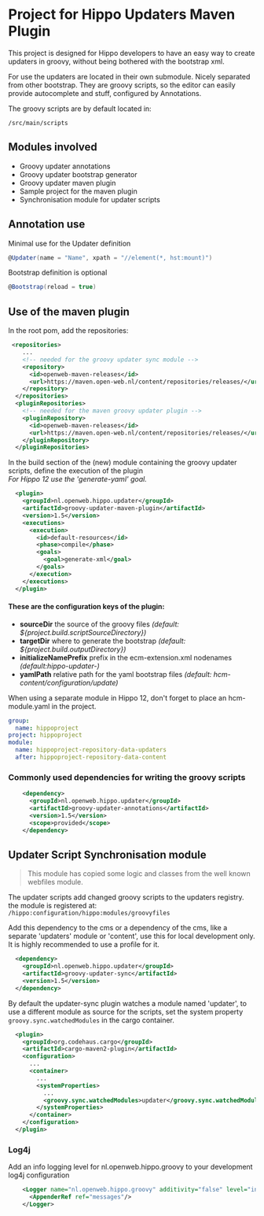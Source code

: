 # Project for Hippo Updaters Maven Plugin
This project is designed for Hippo developers to have an easy way to create updaters in groovy, without being bothered with the bootstrap xml.

For use the updaters are located in their own submodule. Nicely separated from other bootstrap.
They are groovy scripts, so the editor can easily provide autocomplete and stuff, configured by Annotations.

The groovy scripts are by default located in:
```
/src/main/scripts
```
## Modules involved
* Groovy updater annotations
* Groovy updater bootstrap generator
* Groovy updater maven plugin
* Sample project for the maven plugin
* Synchronisation module for updater scripts

## Annotation use
Minimal use for the Updater definition
```groovy
@Updater(name = "Name", xpath = "//element(*, hst:mount)")
```
Bootstrap definition is optional 
```groovy
@Bootstrap(reload = true)
```
## Use of the maven plugin
In the root pom, add the repositories:
```xml
 <repositories>
    ...
    <!-- needed for the groovy updater sync module --> 
    <repository>
      <id>openweb-maven-releases</id>
      <url>https://maven.open-web.nl/content/repositories/releases/</url>
    </repository>
  </repositories>
  <pluginRepositories>
    <!-- needed for the maven groovy updater plugin -->
    <pluginRepository>
      <id>openweb-maven-releases</id>
      <url>https://maven.open-web.nl/content/repositories/releases/</url>
    </pluginRepository>
  </pluginRepositories>
```
In the build section of the (new) module containing the groovy updater scripts, define the execution of the plugin \
*For Hippo 12 use the *'generate-yaml'* goal.*
```xml
  <plugin>
    <groupId>nl.openweb.hippo.updater</groupId>
    <artifactId>groovy-updater-maven-plugin</artifactId>
    <version>1.5</version>
    <executions>
      <execution>
        <id>default-resources</id>
        <phase>compile</phase>
        <goals>
          <goal>generate-xml</goal>
        </goals>
      </execution>
    </executions>
  </plugin>
```

#### These are the configuration keys of the plugin:
* **sourceDir** the source of the groovy files  *(default: ${project.build.scriptSourceDirectory})*
* **targetDir**  where to generate the bootstrap *(default: ${project.build.outputDirectory})*      
* **initializeNamePrefix** prefix in the ecm-extension.xml nodenames *(default:hippo-updater-)*                                   
* **yamlPath** relative path for the yaml bootstrap files *(default: hcm-content/configuration/update)*

When using a separate module in Hippo 12, don't forget to place an hcm-module.yaml in the project.
```yaml
group:
  name: hippoproject
project: hippoproject
module: 
  name: hippoproject-repository-data-updaters
  after: hippoproject-repository-data-content
```
### Commonly used dependencies for writing the groovy scripts
```xml
    <dependency>
      <groupId>nl.openweb.hippo.updater</groupId>
      <artifactId>groovy-updater-annotations</artifactId>
      <version>1.5</version>
      <scope>provided</scope>
    </dependency>
```
## Updater Script Synchronisation module
> This module has copied some logic and classes from the well known webfiles module.
 
The updater scripts add changed groovy scripts to the updaters registry.
the module is registered at:
  `/hippo:configuration/hippo:modules/groovyfiles`

Add this dependency to the cms or a dependency of the cms, like a separate 'updaters' module or 'content', use this for local development only. \
It is highly recommended to use a profile for it.
```xml
  <dependency>
    <groupId>nl.openweb.hippo.updater</groupId>
    <artifactId>groovy-updater-sync</artifactId>
    <version>1.5</version>
  </dependency>
```
By default the updater-sync plugin watches a module named 'updater', to use a different module as source for the scripts, 
set the system property `groovy.sync.watchedModules` in the cargo container.
```xml
  <plugin>
    <groupId>org.codehaus.cargo</groupId>
    <artifactId>cargo-maven2-plugin</artifactId>
    <configuration>
      ...
      <container>
        ...
        <systemProperties>
          ...
          <groovy.sync.watchedModules>updater</groovy.sync.watchedModules>
        </systemProperties>
      </container>
    </configuration>
  </plugin>
```
### Log4j
Add an info logging level for nl.openweb.hippo.groovy to your development log4j configuration
```xml
    <Logger name="nl.openweb.hippo.groovy" additivity="false" level="info">
      <AppenderRef ref="messages"/>
    </Logger>
```